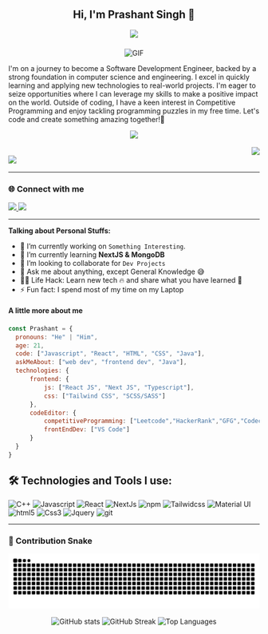 <h2 align="center">Hi, I'm Prashant Singh 👋</h2>

<p align="center">
  <a href="https://github.com/DenverCoder1/readme-typing-svg">
    <img src="https://readme-typing-svg.herokuapp.com?&font=IBM+Plex+Sans&color=F72EE2&size=25&lines=Welcome+to+my+GitHub+Profile!;I'm+a+Front+end+developer;An+Aspiring+Software+Developer" />
  </a>
</p>

<p align="center">
  <img align="middle" alt="GIF" src="https://i.pinimg.com/originals/65/a5/ec/65a5ec60b90f6b8faede3390ad5ee065.gif" />
</p>

<p>
 I'm on a journey to become a Software Development Engineer, backed by a strong foundation in computer science and engineering. I excel in quickly learning and applying new technologies to real-world projects. I'm eager to seize opportunities where I can leverage my skills to make a positive impact on the world. Outside of coding, I have a keen interest in Competitive Programming and enjoy tackling programming puzzles in my free time. Let's code and create something amazing together!🚀
</p>

<p align="center">
  <img src="https://user-images.githubusercontent.com/61057666/169029838-74df663d-2e62-4d77-bdff-b43f7d63f00f.png" />
</p>

<img align="right" src="https://media.giphy.com/media/M9gbBd9nbDrOTu1Mqx/giphy.gif">

<br>

<a align='center' href="https://visitcount.itsvg.in">
  <img src="https://visitcount.itsvg.in/api?id=PrashantSingh7878&label=Profile%20Views&color=0&icon=0&pretty=true" />
</a>

---

### **🌐 Connect with me** 
<p>
  <a href="https://www.linkedin.com/in/prashant-singh26/" target="_blank">
    <img src="https://img.shields.io/badge/LinkedIn-0A66C2?logo=linkedin&logoColor=white" />
  </a>
  <a href="https://leetcode.com/u/prashantsingh8787/" target="_blank">
    <img src="https://img.shields.io/badge/LeetCode-FFA116?logo=leetcode&logoColor=white" />
  </a>
</p>

---

**Talking about Personal Stuffs:**
<ul>
  <li>🔭 I’m currently working on <code>Something Interesting</code>.</li>
  <li>🌱 I’m currently learning <b>NextJS & MongoDB</b></li>
  <li>👯 I’m looking to collaborate for <code>Dev Projects</code></li>
  <li>💬 Ask me about anything, except General Knowledge 😅</li>
  <li>👨‍💻 Life Hack: Learn new tech 🔥 and share what you have learned 🎉</li>
  <li>⚡ Fun fact: I spend most of my time on my Laptop</li>
</ul>

#### A little more about me
```javascript
const Prashant = {
  pronouns: "He" | "Him",
  age: 21,
  code: ["Javascript", "React", "HTML", "CSS", "Java"],
  askMeAbout: ["web dev", "frontend dev", "Java"],
  technologies: {
      frontend: {
          js: ["React JS", "Next JS", "Typescript"],
          css: ["Tailwind CSS", "SCSS/SASS"]
      },
      codeEditor: {
          competitiveProgramming: ["Leetcode","HackerRank","GFG","Codechef","Coding Ninja"],
          frontEndDev: ["VS Code"]
      }
  }
}

```

## 🛠️ Technologies and Tools I use:

<p>
<img alt="C++" src="https://img.shields.io/badge/Java-007396?style=for-the-badge&logo=java&logoColor=white" height="25px"/>
<img alt="Javascript" src="https://img.shields.io/badge/JavaScript-323330?style=for-the-badge&logo=javascript&logoColor=F7DF1E"  height="25px"/>
<img alt="React" src="https://img.shields.io/badge/React-20232A?style=for-the-badge&logo=react&logoColor=61DAFB" height="25px"/>
<img alt="NextJs" src="https://img.shields.io/badge/Next-black?style=for-the-badge&logo=next.js&logoColor=white" height="25px"/>
<img alt="npm" src="https://img.shields.io/badge/NPM-%23000000.svg?style=for-the-badge&logo=npm&logoColor=white" height="25px"/>
<img alt="Tailwidcss" src="https://img.shields.io/badge/Tailwind_CSS-38B2AC?style=for-the-badge&logo=tailwind-css&logoColor=white" height="25px"/>
<img alt="Material UI" src="https://img.shields.io/badge/Material--UI-0081CB?style=for-the-badge&logo=material-ui&logoColor=white" height="25px"/>
<img alt="html5" src="https://img.shields.io/badge/HTML5-E34F26?style=for-the-badge&logo=html5&logoColor=white" height="25px"/>
<img alt="Css3" src="https://img.shields.io/badge/CSS3-1572B6?style=for-the-badge&logo=css3&logoColor=white" height="25px"/>
<img alt="Jquery" src="https://img.shields.io/badge/jquery-%230769AD.svg?style=for-the-badge&logo=jquery&logoColor=white" height="25px"/>
<img alt="git" src="https://img.shields.io/badge/-Git-F05032?style=flat-square&logo=git&logoColor=white" height="25px"/>


---

### 🐍 Contribution Snake
![Snake animation](https://raw.githubusercontent.com/PrashantSingh7878/PrashantSingh7878/output/github-contribution-grid-snake-dark.svg)


  
</p> <p align="center"> <img src="https://github-readme-stats.vercel.app/api?username=PrashantSingh7878&show_icons=true&include_all_commits=true&theme=radical" alt="GitHub stats" />
  <img src="https://streak-stats.demolab.com?user=PrashantSingh7878&theme=radical" alt="GitHub Streak" /> 
  <img src="https://github-readme-stats.vercel.app/api/top-langs/?username=PrashantSingh7878&layout=compact&theme=radical" alt="Top Languages" /> </p>

